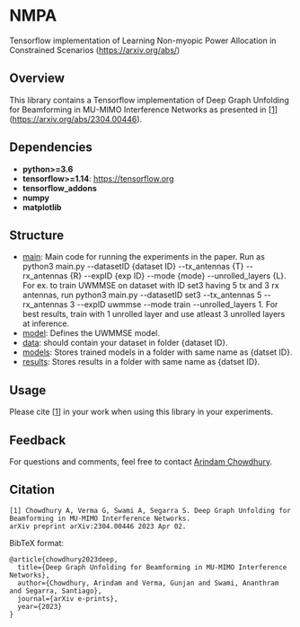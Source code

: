 # NMPA
Tensorflow implementation of Learning Non-myopic Power Allocation in Constrained Scenarios (https://arxiv.org/abs/)

## Overview
This library contains a Tensorflow implementation of Deep Graph Unfolding for Beamforming in MU-MIMO Interference Networks as presented in [[1]](#citation)(https://arxiv.org/abs/2304.00446).

## Dependencies

* **python>=3.6**
* **tensorflow>=1.14**: https://tensorflow.org
* **tensorflow_addons**
* **numpy**
* **matplotlib**

## Structure
* [main](https://github.com/ArCho48/UWMMSE-MIMO/blob/master/main.py): Main code for running the experiments in the paper. Run as python3 main.py --datasetID {dataset ID} --tx_antennas {T} --rx_antennas {R} --expID {exp ID} --mode {mode} --unrolled_layers {L}. For ex. to train UWMMSE on dataset with ID set3 having 5 tx and 3 rx antennas, run python3 main.py --datasetID set3 --tx_antennas 5 --rx_antennas 3 --expID uwmmse --mode train --unrolled_layers 1. For best results, train with 1 unrolled layer and use atleast 3 unrolled layers at inference.
* [model](https://github.com/ArCho48/UWMMSE-MIMO/blob/master/model.py): Defines the UWMMSE model.
* [data](https://github.com/ArCho48/UWMMSE-MIMO/tree/master/data): should contain your dataset in folder {dataset ID}. 
* [models](https://github.com/ArCho48/UWMMSE-MIMO/tree/master/models): Stores trained models in a folder with same name as {datset ID}.
* [results](https://github.com/ArCho48/UWMMSE-MIMO/tree/master/results): Stores results in a folder with same name as {datset ID}.

## Usage


Please cite [[1](#citation)] in your work when using this library in your experiments.

## Feedback
For questions and comments, feel free to contact [Arindam Chowdhury](mailto:arindam.chowdhury@rice.edu).

## Citation
```
[1] Chowdhury A, Verma G, Swami A, Segarra S. Deep Graph Unfolding for Beamforming in MU-MIMO Interference Networks. 
arXiv preprint arXiv:2304.00446 2023 Apr 02.
```

BibTeX format:
```
@article{chowdhury2023deep,
  title={Deep Graph Unfolding for Beamforming in MU-MIMO Interference Networks},
  author={Chowdhury, Arindam and Verma, Gunjan and Swami, Ananthram and Segarra, Santiago},
  journal={arXiv e-prints},
  year={2023}
}
```
